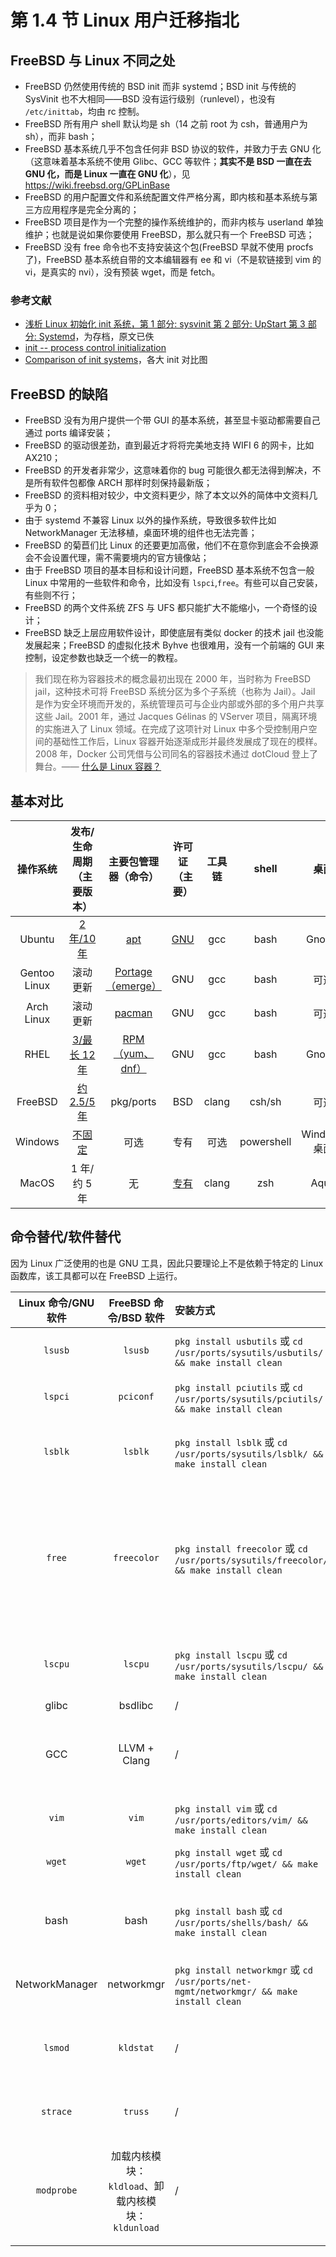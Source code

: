 # 第 1.4 节 Linux 用户迁移指北

## FreeBSD 与 Linux 不同之处

- FreeBSD 仍然使用传统的 BSD init 而非 systemd；BSD init 与传统的 SysVinit 也不大相同——BSD 没有运行级别（runlevel），也没有 `/etc/inittab`，均由 rc 控制。
- FreeBSD 所有用户 shell 默认均是 sh（14 之前 root 为 csh，普通用户为 sh），而非 bash；
- FreeBSD 基本系统几乎不包含任何非 BSD 协议的软件，并致力于去 GNU 化（这意味着基本系统不使用 Glibc、GCC 等软件；**其实不是 BSD 一直在去 GNU 化，而是 Linux 一直在 GNU 化**），见 <https://wiki.freebsd.org/GPLinBase>
- FreeBSD 的用户配置文件和系统配置文件严格分离，即内核和基本系统与第三方应用程序是完全分离的；
- FreeBSD 项目是作为一个完整的操作系统维护的，而非内核与 userland 单独维护；也就是说如果你要使用 FreeBSD，那么就只有一个 FreeBSD 可选；
- FreeBSD 没有 free 命令也不支持安装这个包(FreeBSD 早就不使用 procfs 了)，FreeBSD 基本系统自带的文本编辑器有 ee 和 vi（不是软链接到 vim 的 vi，是真实的 nvi），没有预装 wget，而是 fetch。


### 参考文献

- [浅析 Linux 初始化 init 系统，第 1 部分: sysvinit 第 2 部分: UpStart 第 3 部分: Systemd](https://www.cnblogs.com/MYSQLZOUQI/p/5250336.html)，为存档，原文已佚
- [init -- process control initialization](https://man.freebsd.org/cgi/man.cgi?query=init)
- [Comparison of init systems](https://wiki.gentoo.org/wiki/Comparison_of_init_systems)，各大 init 对比图


## FreeBSD 的缺陷

- FreeBSD 没有为用户提供一个带 GUI 的基本系统，甚至显卡驱动都需要自己通过 ports 编译安装；
- FreeBSD 的驱动很差劲，直到最近才将将完美地支持 WIFI 6 的网卡，比如 AX210；
- FreeBSD 的开发者非常少，这意味着你的 bug 可能很久都无法得到解决，不是所有软件包都像 ARCH 那样时刻保持最新版；
- FreeBSD 的资料相对较少，中文资料更少，除了本文以外的简体中文资料几乎为 0；
- 由于 systemd 不兼容 Linux 以外的操作系统，导致很多软件比如 NetworkManager 无法移植，桌面环境的组件也无法完善；
- FreeBSD 的菊苣们比 Linux 的还要更加高傲，他们不在意你到底会不会换源会不会设置代理，需不需要境内的官方镜像站；
- 由于 FreeBSD 项目的基本目标和设计问题，FreeBSD 基本系统不包含一般 Linux 中常用的一些软件和命令，比如没有 `lspci`,`free`。有些可以自己安装，有些则不行；
- FreeBSD 的两个文件系统 ZFS 与 UFS 都只能扩大不能缩小，一个奇怪的设计；
- FreeBSD 缺乏上层应用软件设计，即使底层有类似 docker 的技术 jail 也没能发展起来；FreeBSD 的虚拟化技术 Byhve 也很难用，没有一个前端的 GUI 来控制，设定参数也缺乏一个统一的教程。

> 我们现在称为容器技术的概念最初出现在 2000 年，当时称为 FreeBSD jail，这种技术可将 FreeBSD 系统分区为多个子系统（也称为 Jail）。Jail 是作为安全环境而开发的，系统管理员可与企业内部或外部的多个用户共享这些 Jail。2001 年，通过 Jacques Gélinas 的 VServer 项目，隔离环境的实施进入了 Linux 领域。在完成了这项针对 Linux 中多个受控制用户空间的基础性工作后，Linux 容器开始逐渐成形并最终发展成了现在的模样。2008 年，Docker 公司凭借与公司同名的容器技术通过 dotCloud 登上了舞台。—— [什么是 Linux 容器？](https://www.redhat.com/zh/topics/containers/whats-a-linux-container)

## 基本对比

|   操作系统   |                           发布/生命周期（主要版本）                           |                          主要包管理器（命令）                          |                        许可证（主要）                        | 工具链 |   shell    |     桌面     |
| :----------: | :---------------------------------------------------------------------------: | :--------------------------------------------------------------------: | :----------------------------------------------------------: | :----: | :--------: | :----------: |
|    Ubuntu    |             [2 年/10 年](https://ubuntu.com/about/release-cycle)              |        [apt](https://ubuntu.com/server/docs/package-management)        | [GNU](https://ubuntu.com/legal/intellectual-property-policy) |  gcc   |    bash    |    Gnome     |
| Gentoo Linux |                                   滚动更新                                    |       [Portage（emerge）](https://wiki.gentoo.org/wiki/Portage)        |                             GNU                              |  gcc   |    bash    |     可选     |
|  Arch Linux  |                                   滚动更新                                    |           [pacman](https://wiki.archlinux.org/title/pacman)            |                             GNU                              |  gcc   |    bash    |     可选     |
|     RHEL     | [3/最长 12 年](https://access.redhat.com/zh_CN/support/policy/updates/errata) | [RPM（yum、dnf）](https://www.redhat.com/sysadmin/how-manage-packages) |                             GNU                              |  gcc   |    bash    |    Gnome     |
|   FreeBSD    |               [约 2.5/5 年](https://www.freebsd.org/security/)                |                               pkg/ports                                |                             BSD                              | clang  |   csh/sh   |     可选     |
|   Windows    |       [不固定](https://docs.microsoft.com/zh-cn/lifecycle/faq/windows)        |                                  可选                                  |                             专有                             |  可选  | powershell | Windows 桌面 |
|    MacOS     |                                 1 年/约 5 年                                  |                                   无                                   |           [专有](https://www.apple.com/legal/sla/)           | clang  |    zsh     |     Aqua     |


## 命令替代/软件替代

因为 Linux 广泛使用的也是 GNU 工具，因此只要理论上不是依赖于特定的 Linux 函数库，该工具都可以在 FreeBSD 上运行。

| Linux 命令/GNU 软件 | FreeBSD 命令/BSD 软件 | 安装方式 |      作用说明      |                                                                                  备注                                                                                   |
| :-----------------: | :-------------------: | :---------------------- | :---------------- | :-------------------------------------------------------------------------------------------------------------------------------------------------------------------------------------- |
|        `lsusb`        |         `lsusb`         |   `pkg install usbutils` 或 `cd /usr/ports/sysutils/usbutils/ && make install clean`  |   显示 USB 信息    |                                                                            粗略地可以用 `cat /var/run/dmesg`                                                                             |
|        `lspci`        |        `pciconf`        |   `pkg install pciutils` 或  `cd /usr/ports/sysutils/pciutils/ && make install clean` |    显示 PCI 信息    |                                                                            粗略地可以用 `cat /var/run/dmesg`                                                                             |
|        `lsblk`        |         `lsblk`         |    `pkg install lsblk` 或 `cd /usr/ports/sysutils/lsblk/ && make install clean`    |  显示磁盘使用情况  |                                                                                            /                                                                                             |
|        `free`        |       `freecolor`       |  `pkg install freecolor` 或 `cd /usr/ports/sysutils/freecolor/ && make install clean` |  显示内存使用情况  | FreeBSD 未提供 `free` 命令，因为其依赖 Linux 特性，由包`procps`提供，但是 FreeBSD 早已不使用`procfs`。如实在需要 `free`，可以用 `https://github.com/j-keck/free` 其他替代命令是 `vmstat -h` |
|        `lscpu`        |         `lscpu`         |    `pkg install lscpu` 或 `cd /usr/ports/sysutils/lscpu/ && make install clean`    |   显示处理器信息   |                                                                                            /                                                                                             |
|        glibc        |        bsdlibc        |            /             |        C 库        |                                                                                            /                                                                                             |
|         GCC         |     LLVM + Clang      |            /             | 编译器、编译链工具 |                                                                              非要用也可以`pkg install gcc`                                                                               |
|         `vim`         |          `vim`          |     `pkg install vim`  或 `cd /usr/ports/editors/vim/ && make install clean`    |     文本编辑器     |                                                                  FreeBSD 默认的`vi`并不被软连接到`vim`，而是真正的`nvi`                                                                   |
|        `wget`         |         `wget`          |     `pkg install wget` 或 `cd /usr/ports/ftp/wget/ && make install clean`    |       下载器       |                                                                               系统默认的下载工具是`fetch`                                                                                |
|        bash         |         bash          |     `pkg install bash` 或 `cd /usr/ports/shells/bash/ && make install clean`   |       shell        |                                              系统默认的`root shell`是`csh`,修改会导致配置输入法环境变量时遇到困难以及可能会无法进入恢复模式                                              |
|   NetworkManager    |      networkmgr       |  `pkg install networkmgr` 或 `cd /usr/ports/net-mgmt/networkmgr/ && make install clean`  |    网络连接工具    |                                                                        NetworkManager 依赖 `systemd` 无法直接移植                                                                        |
|`lsmod`|	`kldstat`|/|列出已加载的内核模块|/|
|`strace`|	`truss`|/|跟踪系统调用|/|
|`modprobe`|	加载内核模块：`kldload`、卸载内核模块：`kldunload` |/|加载内核模块、卸载内核模块|/|
